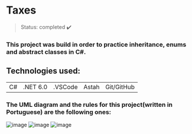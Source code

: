 <h1> Taxes </h1>

> Status: completed ✔️
### This project was build in order to practice inheritance, enums and abstract classes in C#.
## Technologies used:

<table>
  <tr>
    <td>C#</td>
    <td>.NET 6.0</td>
    <td>.VSCode</td>
    <td>Astah</td>
    <td>Git/GitHub</td>
  </tr>
</table>

### The UML diagram and the rules for this project(written in Portuguese) are the following ones:

![image](https://github.com/Rafaelse6/bds06/assets/64181619/63a53b31-35ab-46d7-9adc-2329cd7b01d0)
![image](https://github.com/Rafaelse6/bds06/assets/64181619/d6a0fbb9-675d-46a2-b43b-4987d6a92645)
![image](https://github.com/Rafaelse6/bds06/assets/64181619/e2961e18-e33f-4329-af7d-e134e3846a60)

